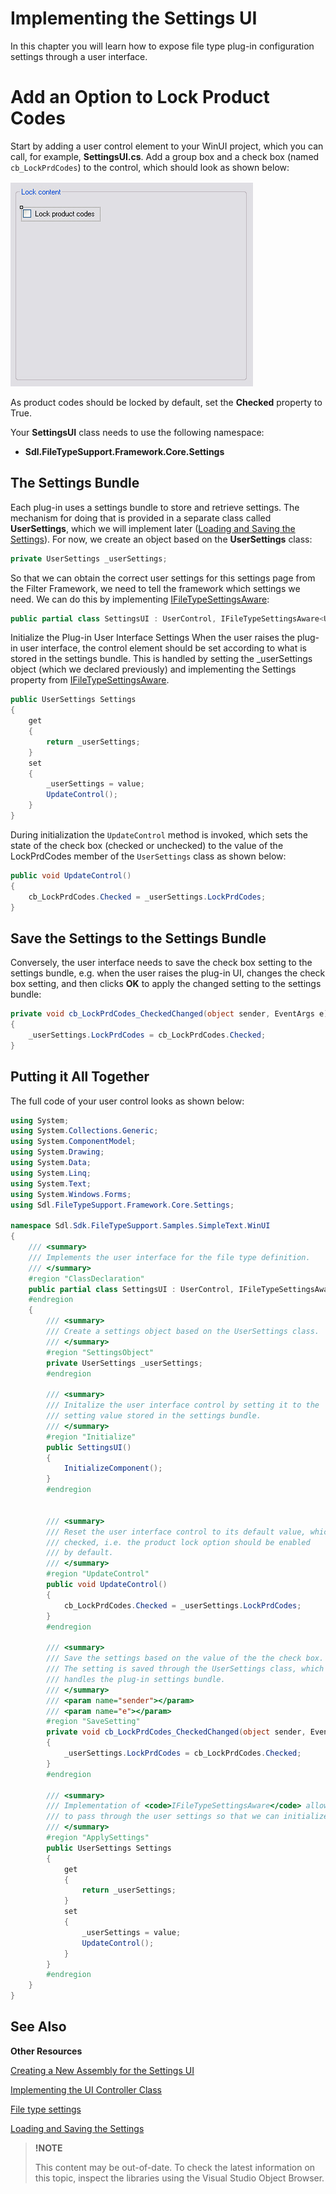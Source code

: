 Implementing the Settings UI
==
In this chapter you will learn how to expose file type plug-in configuration settings through a user interface.

Add an Option to Lock Product Codes
==

Start by adding a user control element to your WinUI project, which you can call, for example, **SettingsUI.cs**. Add a group box and a check box (named ```cb_LockPrdCodes```) to the control, which should look as shown below:

![LockPrdCodesOption](images/LockPrdCodesOption.jpg)


As product codes should be locked by default, set the **Checked** property to True.

Your **SettingsUI** class needs to use the following namespace:

* **Sdl.FileTypeSupport.Framework.Core.Settings**

The Settings Bundle
--

Each plug-in uses a settings bundle to store and retrieve settings. The mechanism for doing that is provided in a separate class called **UserSettings**, which we will implement later ([Loading and Saving the Settings](loading_and_saving_user_settings.md)). For now, we create an object based on the **UserSettings** class:

```cs
private UserSettings _userSettings;
```

So that we can obtain the correct user settings for this settings page from the Filter Framework, we need to tell the framework which settings we need. We can do this by implementing [IFileTypeSettingsAware](../../api/filetypesupport/Sdl.FileTypeSupport.Framework.Core.Settings.IFileTypeSettingsAware-1.yml):

```cs
public partial class SettingsUI : UserControl, IFileTypeSettingsAware<UserSettings>
```

Initialize the Plug-in User Interface Settings
When the user raises the plug-in user interface, the control element should be set according to what is stored in the settings bundle. This is handled by setting the _userSettings object (which we declared previously) and implementing the Settings property from [IFileTypeSettingsAware](../../api/filetypesupport/Sdl.FileTypeSupport.Framework.Core.Settings.IFileTypeSettingsAware-1.yml).


```cs
public UserSettings Settings
{
    get
    {
        return _userSettings;
    }
    set
    {
        _userSettings = value;
        UpdateControl();
    }
}
```

During initialization the ```UpdateControl``` method is invoked, which sets the state of the check box (checked or unchecked) to the value of the LockPrdCodes member of the ```UserSettings``` class as shown below:

```cs
public void UpdateControl()
{
    cb_LockPrdCodes.Checked = _userSettings.LockPrdCodes;
}
```

Save the Settings to the Settings Bundle
--

Conversely, the user interface needs to save the check box setting to the settings bundle, e.g. when the user raises the plug-in UI, changes the check box setting, and then clicks **OK** to apply the changed setting to the settings bundle:

```cs
private void cb_LockPrdCodes_CheckedChanged(object sender, EventArgs e)
{
    _userSettings.LockPrdCodes = cb_LockPrdCodes.Checked;
}
```
Putting it All Together
--

The full code of your user control looks as shown below:

```cs
using System;
using System.Collections.Generic;
using System.ComponentModel;
using System.Drawing;
using System.Data;
using System.Linq;
using System.Text;
using System.Windows.Forms;
using Sdl.FileTypeSupport.Framework.Core.Settings;

namespace Sdl.Sdk.FileTypeSupport.Samples.SimpleText.WinUI
{
    /// <summary>
    /// Implements the user interface for the file type definition.
    /// </summary>
    #region "ClassDeclaration"
    public partial class SettingsUI : UserControl, IFileTypeSettingsAware<UserSettings>
    #endregion
    {
        /// <summary>
        /// Create a settings object based on the UserSettings class. 
        /// </summary>
        #region "SettingsObject"
        private UserSettings _userSettings;
        #endregion

        /// <summary>
        /// Initalize the user interface control by setting it to the
        /// setting value stored in the settings bundle.
        /// </summary>
        #region "Initialize"
        public SettingsUI()
        {
            InitializeComponent();
        }
        #endregion


        /// <summary>
        /// Reset the user interface control to its default value, which is
        /// checked, i.e. the product lock option should be enabled
        /// by default.
        /// </summary>
        #region "UpdateControl"
        public void UpdateControl()
        {
            cb_LockPrdCodes.Checked = _userSettings.LockPrdCodes;
        }
        #endregion

        /// <summary>
        /// Save the settings based on the value of the the check box.
        /// The setting is saved through the UserSettings class, which
        /// handles the plug-in settings bundle.
        /// </summary>
        /// <param name="sender"></param>
        /// <param name="e"></param>
        #region "SaveSetting"
        private void cb_LockPrdCodes_CheckedChanged(object sender, EventArgs e)
        {
            _userSettings.LockPrdCodes = cb_LockPrdCodes.Checked;
        }
        #endregion

        /// <summary>
        /// Implementation of <code>IFileTypeSettingsAware</code> allowing the Filter Framework
        /// to pass through the user settings so that we can initialize the UI.
        /// </summary>
        #region "ApplySettings"
        public UserSettings Settings
        {
            get
            {
                return _userSettings;
            }
            set
            {
                _userSettings = value;
                UpdateControl();
            }
        }
        #endregion
    }
}
```
See Also
--

**Other Resources**

[Creating a New Assembly for the Settings UI](creating_a_new_assembly_for_the_settings_ui.md)

[Implementing the UI Controller Class](implementing_the_ui_controller_class.md)

[File type settings](file_type_settings.md)

[Loading and Saving the Settings](loading_and_saving_settings.md)

>**!NOTE**
>
> This content may be out-of-date. To check the latest information on this topic, inspect the libraries using the Visual Studio Object Browser.